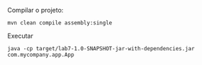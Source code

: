 Compilar o projeto:

``
mvn clean compile assembly:single
``

Executar

``
java -cp target/lab7-1.0-SNAPSHOT-jar-with-dependencies.jar com.mycompany.app.App
``

